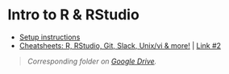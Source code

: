 # Intro to R & RStudio

* [Setup instructions](https://github.com/rladies/meetup-presentations_east-lansing/blob/master/presentations/R_Rstudio_setup_instructions.md)
* [Cheatsheets: R, RStudio, Git, Slack, Unix/vi & more!](https://github.com/rladies/meetup-presentations_east-lansing/tree/master/presentations/cheatsheets) | [Link #2](https://github.com/jananiravi/cheatsheets)

> _Corresponding folder on [Google Drive](https://drive.google.com/open?id=1PHmPDtmhhSA0g4L7PHzCoflNM7oqBZbY)._
